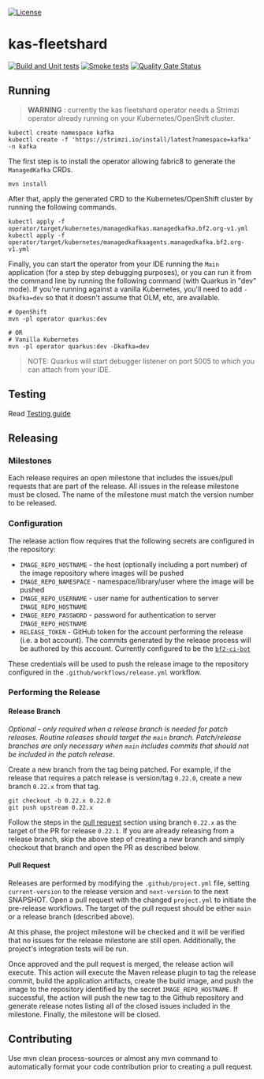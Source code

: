 [![License](https://img.shields.io/badge/license-Apache--2.0-blue.svg)](http://www.apache.org/licenses/LICENSE-2.0)


# kas-fleetshard

[![Build and Unit tests](https://github.com/bf2fc6cc711aee1a0c2a/kas-fleetshard/actions/workflows/build.yml/badge.svg)](https://github.com/bf2fc6cc711aee1a0c2a/kas-fleetshard/actions/workflows/build.yml)
[![Smoke tests](https://github.com/bf2fc6cc711aee1a0c2a/kas-fleetshard/actions/workflows/smoke.yaml/badge.svg)](https://github.com/bf2fc6cc711aee1a0c2a/kas-fleetshard/actions/workflows/smoke.yaml)
[![Quality Gate Status](https://sonarcloud.io/api/project_badges/measure?project=bf2fc6cc711aee1a0c2a_kas-fleetshard&metric=alert_status)](https://sonarcloud.io/summary/new_code?id=bf2fc6cc711aee1a0c2a_kas-fleetshard)

## Running

> **WARNING** : currently the kas fleetshard operator needs a Strimzi operator already running on your Kubernetes/OpenShift cluster.

```shell
kubectl create namespace kafka
kubectl create -f 'https://strimzi.io/install/latest?namespace=kafka' -n kafka
```

The first step is to install the operator allowing fabric8 to generate the `ManagedKafka` CRDs.

```shell
mvn install
```

After that, apply the generated CRD to the Kubernetes/OpenShift cluster by running the following commands.

```shell
kubectl apply -f operator/target/kubernetes/managedkafkas.managedkafka.bf2.org-v1.yml
kubectl apply -f operator/target/kubernetes/managedkafkaagents.managedkafka.bf2.org-v1.yml
```

Finally, you can start the operator from your IDE running the `Main` application (for a step by step debugging purposes),
or you can run it from the command line by running the following command (with Quarkus in "dev" mode). If you're running
against a vanilla Kubernetes, you'll need to add `-Dkafka=dev` so that it doesn't assume that OLM, etc, are available.

```shell
# OpenShift
mvn -pl operator quarkus:dev

# OR
# Vanilla Kubernetes
mvn -pl operator quarkus:dev -Dkafka=dev
```

> NOTE: Quarkus will start debugger listener on port 5005 to which you can attach from your IDE.

## Testing

Read [Testing guide](TESTING.md)

## Releasing

### Milestones
Each release requires an open milestone that includes the issues/pull requests that are part of the release. All issues in the release milestone must be closed. The name of the milestone must match the version number to be released.

### Configuration
The release action flow requires that the following secrets are configured in the repository:
* `IMAGE_REPO_HOSTNAME` - the host (optionally including a port number) of the image repository where images will be pushed
* `IMAGE_REPO_NAMESPACE` - namespace/library/user where the image will be pushed
* `IMAGE_REPO_USERNAME` - user name for authentication to server `IMAGE_REPO_HOSTNAME`
* `IMAGE_REPO_PASSWORD` - password for authentication to server `IMAGE_REPO_HOSTNAME`
* `RELEASE_TOKEN` - GitHub token for the account performing the release (i.e. a bot account). The commits generated by the release process will be authored by this account. Currently configured to be the [`bf2-ci-bot`](https://github.com/bf2-ci-bot)

These credentials will be used to push the release image to the repository configured in the `.github/workflows/release.yml` workflow.

### Performing the Release

#### Release Branch

*Optional - only required when a release branch is needed for patch releases. Routine releases should target the `main` branch. Patch/release branches are only necessary when `main` includes commits that should not be included in the patch release*.

Create a new branch from the tag being patched. For example, if the release that requires a patch release is version/tag `0.22.0`, create a new branch `0.22.x` from that tag.

```shell
git checkout -b 0.22.x 0.22.0
git push upstream 0.22.x
```
Follow the steps in the [pull request](#pull-request) section using branch `0.22.x` as the target of the PR for release `0.22.1`.
If you are already releasing from a release branch, skip the above step of creating a new branch and simply checkout that branch and open the PR as described below.

#### Pull Request

Releases are performed by modifying the `.github/project.yml` file, setting `current-version` to the release version and `next-version` to the next SNAPSHOT. Open a pull request with the changed `project.yml` to initiate the pre-release workflows. The target of the pull request should be either `main` or a release branch (described above).

At this phase, the project milestone will be checked and it will be verified that no issues for the release milestone are still open. Additionally, the project's integration tests will be run.

Once approved and the pull request is merged, the release action will execute. This action will execute the Maven release plugin to tag the release commit, build the application artifacts, create the build image, and push the image to the repository identified by the secret `IMAGE_REPO_HOSTNAME`. If successful, the action will push the new tag to the Github repository and generate release notes listing all of the closed issues included in the milestone. Finally, the milestone will be closed.

## Contributing

Use mvn clean process-sources or almost any mvn command to automatically format your code contribution prior to creating a pull request.
